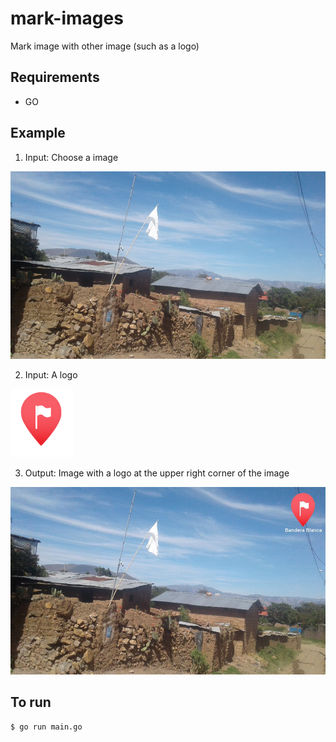 # mark-images
Mark image with other image (such as a logo)


## Requirements
- GO

## Example
1. Input: Choose a image
<img src="assets/image.jpg" height="300" />

2. Input: A logo
<img src="assets/logo.png" width="100" />

3. Output: Image with a logo at the upper right corner of the image
<img src="output.jpg" height="300" />


## To run
```sh
$ go run main.go
```
